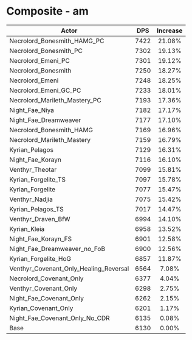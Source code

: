 # Composite - am
| Actor | DPS | Increase |
|---|:---:|:---:|
|Necrolord_Bonesmith_HAMG_PC|7422|21.08%|
|Necrolord_Bonesmith_PC|7302|19.13%|
|Necrolord_Emeni_PC|7301|19.12%|
|Necrolord_Bonesmith|7250|18.27%|
|Necrolord_Emeni|7248|18.25%|
|Necrolord_Emeni_GC_PC|7233|18.01%|
|Necrolord_Marileth_Mastery_PC|7193|17.36%|
|Night_Fae_Niya|7182|17.17%|
|Night_Fae_Dreamweaver|7177|17.10%|
|Necrolord_Bonesmith_HAMG|7169|16.96%|
|Necrolord_Marileth_Mastery|7159|16.79%|
|Kyrian_Pelagos|7129|16.31%|
|Night_Fae_Korayn|7116|16.10%|
|Venthyr_Theotar|7099|15.81%|
|Kyrian_Forgelite_TS|7097|15.78%|
|Kyrian_Forgelite|7077|15.47%|
|Venthyr_Nadjia|7075|15.42%|
|Kyrian_Pelagos_TS|7017|14.47%|
|Venthyr_Draven_BfW|6994|14.10%|
|Kyrian_Kleia|6958|13.52%|
|Night_Fae_Korayn_FS|6901|12.58%|
|Night_Fae_Dreamweaver_no_FoB|6900|12.56%|
|Kyrian_Forgelite_HoG|6857|11.87%|
|Venthyr_Covenant_Only_Healing_Reversal|6564|7.08%|
|Necrolord_Covenant_Only|6377|4.04%|
|Venthyr_Covenant_Only|6298|2.75%|
|Night_Fae_Covenant_Only|6262|2.15%|
|Kyrian_Covenant_Only|6201|1.17%|
|Night_Fae_Covenant_Only_No_CDR|6135|0.08%|
|Base|6130|0.00%|
